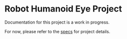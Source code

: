 # Robot Humanoid Eye Project
Documentation for this project is a work in progress.

For now, please refer to the [specs](specs.yaml) for project details.
